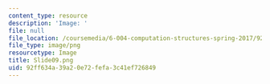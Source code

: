 ```yaml
---
content_type: resource
description: 'Image: '
file: null
file_location: /coursemedia/6-004-computation-structures-spring-2017/92ff634a39a20e72fefa3c41ef726849_Slide09.png
file_type: image/png
resourcetype: Image
title: Slide09.png
uid: 92ff634a-39a2-0e72-fefa-3c41ef726849
---
```

